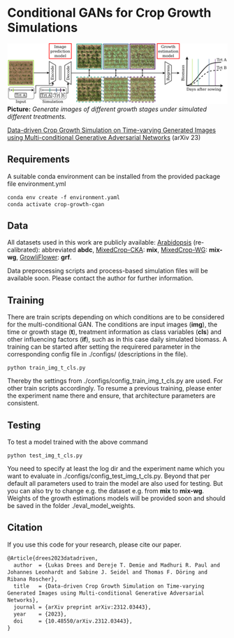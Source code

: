 # Conditional GANs for Crop Growth Simulations

![Teaser image](./cgan_simulation.jpg)
**Picture:** *Generate images of different growth stages under simulated different treatments.*

[Data-driven Crop Growth Simulation on Time-varying Generated Images using Multi-conditional Generative Adversarial Networks](https://doi.org/10.48550/arXiv.2312.03443) (arXiv 23)

## Requirements

A suitable conda environment can be installed from the provided package file environment.yml

    conda env create -f environment.yaml
    conda activate crop-growth-cgan

## Data
All datasets used in this work are publicly available: [Arabidopsis](https://doi.org/10.5281/zenodo.168158) (re-calibrated): abbreviated **abdc**, [MixedCrop-CKA](https://phenoroam.phenorob.de/geonetwork/srv/eng/catalog.search#/metadata/751c10c4-b6dc-4bcc-bc8c-c0fc5920887a): **mix**, [MixedCrop-WG](https://phenoroam.phenorob.de/geonetwork/srv/eng/catalog.search#/metadata/d9d0434f-7864-435e-9c75-56102d9332cb): **mix-wg**, [GrowliFlower](https://phenoroam.phenorob.de/geonetwork/srv/eng/catalog.search#/metadata/cb328232-31f5-4b84-a929-8e1ee551d66a): **grf**.

Data preprocessing scripts and process-based simulation files will be available soon. Please contact the author for further information.

## Training
There are train scripts depending on which conditions are to be considered for the multi-conditional GAN. The conditions are input images (**img**), the time or growth stage (**t**), treatment information as class variables (**cls**) and other influencing factors (**if**), such as in this case daily simulated biomass.
A training can be started after setting the requirered parameter in the corresponding config file in ./configs/ (descriptions in the file).

    python train_img_t_cls.py

Thereby the settings from ./configs/config_train_img_t_cls.py are used. For other train scripts accordingly.
To resume a previous training, please enter the experiment name there and ensure, that architecture parameters are consistent.

## Testing
To test a model trained with the above command

    python test_img_t_cls.py
    
You need to specify at least the log dir and the experiment name which you want to evaluate in ./configs/config_test_img_t_cls.py.
Beyond that per default all parameters used to train the model are also used for testing. But you can also try to change e.g. the dataset e.g. from **mix** to **mix-wg**.
Weights of the growth estimations models will be provided soon and should be saved in the folder ./eval_model_weights.

## Citation
If you use this code for your research, please cite our paper.
```
@Article{drees2023datadriven,
  author  = {Lukas Drees and Dereje T. Demie and Madhuri R. Paul and Johannes Leonhardt and Sabine J. Seidel and Thomas F. Döring and Ribana Roscher},
  title   = {Data-driven Crop Growth Simulation on Time-varying Generated Images using Multi-conditional Generative Adversarial Networks},
  journal = {arXiv preprint arXiv:2312.03443},
  year    = {2023},
  doi     = {10.48550/arXiv.2312.03443},
}
```
